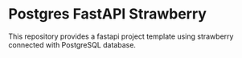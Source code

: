 # Postgres FastAPI Strawberry

This repository provides a fastapi project template using strawberry connected with PostgreSQL database.
